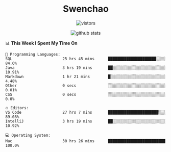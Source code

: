 <h1 align="center">Swenchao</h3>

<p align="center">
  <img src="https://visitor-badge.glitch.me/badge?page_id=Swenchao" alt="vistors" />
</p>

<p align="center">
  <img src="https://github-readme-stats.vercel.app/api?username=Swenchao&count_private=true&show_icons=true&theme=vue-dark&hide_title=true" alt="github stats" />
</p>

<!--START_SECTION:waka-->
📊 **This Week I Spent My Time On** 

```text
💬 Programming Languages: 
SQL                      25 hrs 45 mins      █████████████████████░░░░   84.6% 
Java                     3 hrs 19 mins       ██░░░░░░░░░░░░░░░░░░░░░░░   10.91% 
Markdown                 1 hr 21 mins        █░░░░░░░░░░░░░░░░░░░░░░░░   4.48% 
Other                    0 secs              ░░░░░░░░░░░░░░░░░░░░░░░░░   0.01% 
CSS                      0 secs              ░░░░░░░░░░░░░░░░░░░░░░░░░   0.0%

🔥 Editors: 
VS Code                  27 hrs 7 mins       ██████████████████████░░░   89.08% 
IntelliJ                 3 hrs 19 mins       ██░░░░░░░░░░░░░░░░░░░░░░░   10.92%

💻 Operating System: 
Mac                      30 hrs 26 mins      █████████████████████████   100.0%

```


<!--END_SECTION:waka-->
